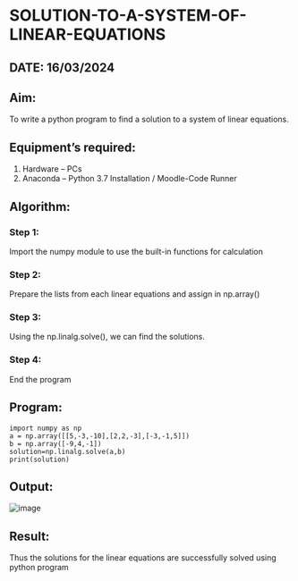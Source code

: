 # SOLUTION-TO-A-SYSTEM-OF-LINEAR-EQUATIONS
## DATE: 16/03/2024
## Aim:
To write a python program to find a solution to a system of linear equations.
## Equipment’s required:
1. 	Hardware – PCs
2. 	Anaconda – Python 3.7 Installation / Moodle-Code Runner
## Algorithm:
### Step 1: 
Import the numpy module to use the built-in functions for calculation
### Step 2: 
Prepare the lists from each linear equations and assign in np.array()
### Step 3: 
Using the np.linalg.solve(), we can find the solutions.
### Step 4: 
End the program
## Program:
```
import numpy as np
a = np.array([[5,-3,-10],[2,2,-3],[-3,-1,5]])
b = np.array([-9,4,-1])
solution=np.linalg.solve(a,b)
print(solution)
```

## Output:
![image](https://github.com/RahulM2005R/-SOLUTION-TO-A-SYSTEM-OF-LINEAR-EQUATIONS/assets/166299886/42142ac9-63ab-45c9-ac13-4fe23d292065)

## Result: 
Thus the solutions for the linear equations are successfully solved using python program

